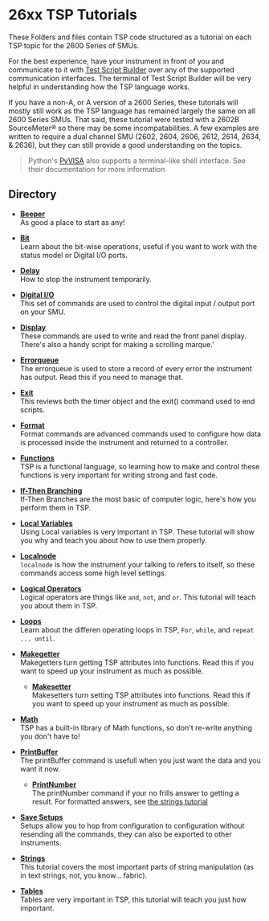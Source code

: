 # 26xx TSP Tutorials

These Folders and files contain TSP code structured as a tutorial on each TSP topic for the 2600 Series of SMUs.  

For the best experience, have your instrument in front of you and communicate to it with [Test Script Builder](https://www.tek.com/software/TestScriptBuilder/KTS-850J02) over any of the supported communication interfaces.  The terminal of Test Script Builder will be very helpful in understanding how the TSP language works.

If you have a non-A, or A version of a 2600 Series, these tutorials will mostly still work as the TSP language has remained largely the same on all 2600 Series SMUs.  That said, these tutorial were tested with a 2602B SourceMeter&reg; so there may be some incompatabilities.  A few examples are written to require a dual channel SMU (2602, 2604, 2606, 2612, 2614, 2634, & 2636), but they can still provide a good understanding on the topics.

> Python's [PyVISA](https://pyvisa.readthedocs.io/en/master/) also supports a terminal-like shell interface.  See their documentation for more information.

## Directory

[comment]: **[Insturment](./directory)**  

* **[Beeper](./beeper.tsp)**  
As good a place to start as any!

* **[Bit](./bit.tsp)**  
Learn about the bit-wise operations, useful if you want to work with the status model or Digital I/O ports.

* **[Delay](./delay.tsp)**  
How to stop the instrument temporarily.

* **[Digital I/O](./DigitalIO)**  
This set of commands are used to control the digital input / output port on your SMU.

* **[Display](./Display)**  
These commands are used to write and read the front panel display.  There's also a handy script for making a scrolling marque.'

* **[Errorqueue](./errorqueue.tsp)**  
The errorqueue is used to store a record of every error the instrument has output. Read this if you need to manage that.

* **[Exit](./exit.tsp)**  
This reviews both the timer object and the exit() command used to end scripts.

* **[Format](./Format)**  
Format commands are advanced commands used to configure how data is processed inside the instrument and returned to a controller.

* **[Functions](./functions.tsp)**  
TSP is a functional language, so learning how to make and control these functions is very important for writing strong and fast code.

* **[If-Then Branching](./if_Then_Branching.tsp)**  
If-Then Branches are the most basic of computer logic, here's how you perform them in TSP.

* **[Local Variables](./local_variables.tsp)**  
Using Local variables is very important in TSP.  These tutorial will show you why and teach you about how to use them properly.

* **[Localnode](./localnode.tsp)**  
`localnode` is how the instrument your talking to refers to itself, so these commands access some high level settings.

* **[Logical Operators](./logical_operators.tsp)**  
Logical operators are things like `and`, `not`, and `or`.  This tutorial will teach you about them in TSP.

* **[Loops](./Loops)**  
Learn about the differen operating loops in TSP, `For`, `while`, and `repeat ... until`.

* **[Makegetter](./makegetter.tsp)**  
Makegetters turn getting TSP attributes into functions.  Read this if you want to speed up your instrument as much as possible.

  * **[Makesetter](./makesetter.tsp)**  
Makesetters turn setting TSP attributes into functions.  Read this if you want to speed up your instrument as much as possible.

* **[Math](./Math)**  
TSP has a built-in library of Math functions, so don't re-write anything you don't have to!

* **[PrintBuffer](./printBuffer.tsp)**  
The printBuffer command is usefull when you just want the data and you want it now.

  * **[PrintNumber](./printNumber.tsp)**  
The printNumber command if your no frills answer to getting a result.  For formatted answers, see [the strings tutorial](./strings.tsp)

* **[Save Setups](./Save_Setups.tsp)**  
Setups allow you to hop from configuration to configuration without resending all the commands, they can also be exported to other instruments.

* **[Strings](./strings.tsp)**  
This tutorial covers the most important parts of string manipulation (as in text strings, not, you know... fabric).

* **[Tables](./Tables)**  
Tables are very important in TSP, this tutorial will teach you just how important.